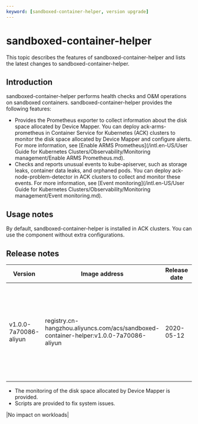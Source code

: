 ```yaml
---
keyword: [sandboxed-container-helper, version upgrade]
---
```


# sandboxed-container-helper

This topic describes the features of sandboxed-container-helper and lists the latest changes to sandboxed-container-helper.

## Introduction

sandboxed-container-helper performs health checks and O&M operations on sandboxed containers. sandboxed-container-helper provides the following features:

-   Provides the Prometheus exporter to collect information about the disk space allocated by Device Mapper. You can deploy ack-arms-prometheus in Container Service for Kubernetes \(ACK\) clusters to monitor the disk space allocated by Device Mapper and configure alerts. For more information, see [Enable ARMS Prometheus](/intl.en-US/User Guide for Kubernetes Clusters/Observability/Monitoring management/Enable ARMS Prometheus.md).
-   Checks and reports unusual events to kube-apiserver, such as storage leaks, container data leaks, and orphaned pods. You can deploy ack-node-problem-detector in ACK clusters to collect and monitor these events. For more information, see [Event monitoring](/intl.en-US/User Guide for Kubernetes Clusters/Observability/Monitoring management/Event monitoring.md).

## Usage notes

By default, sandboxed-container-helper is installed in ACK clusters. You can use the component without extra configurations.

## Release notes

|Version|Image address|Release date|Description|Impact|
|-------|-------------|------------|-----------|------|
|v1.0.0-7a70086-aliyun|registry.cn-hangzhou.aliyuncs.com/acs/sandboxed-container-helper:v1.0.0-7a70086-aliyun|2020-05-12|New features:-   Unusual events, such as container data leaks and orphaned pods, are reported to kube-apiserver.
-   The monitoring of the disk space allocated by Device Mapper is provided.
-   Scripts are provided to fix system issues.

|No impact on workloads|

